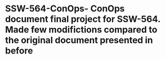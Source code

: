 # SSW-564-ConOps- ConOps document final project for SSW-564. Made few modifictions compared to the original document presented in before
